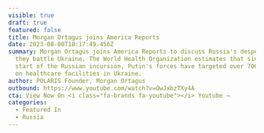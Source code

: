 ```yaml
---
visible: true
draft: true
featured: false
title: Morgan Ortagus joins America Reports
date: 2023-08-08T18:17:49.456Z
summary: Morgan Ortagus joins America Reports to discuss Russia's desperation as
  they battle Ukraine. The World Health Organization estimates that since the
  start of the Russian incursion, Putin's forces have targeted over 700 attacks
  on healthcare facilities in Ukraine.
author: POLARIS Founder, Morgan Ortagus
outbound: https://www.youtube.com/watch?v=OwJxbzTXy4A
cta: View Now On <i class="fa-brands fa-youtube"></i> Youtube →
categories:
  - Featured In
  - Russia
---
```

